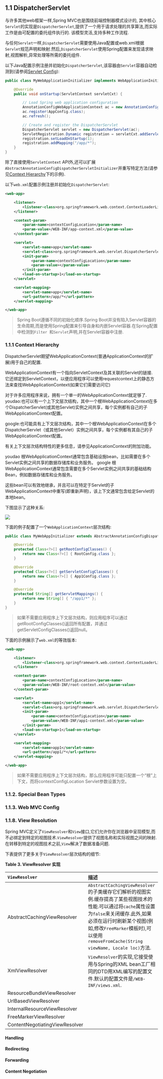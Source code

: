 ## 1.1 DispatcherServlet

与许多其他web框架一样,Spring MVC也是围绕前端控制器模式设计的,
其中核心`Servlet`的实现是`DispatcherServlet`,提供了一个用于请求处理的共享算法,而实际工作是由可配置的委托组件执行的.
该模型灵活,支持多种工作流程.

与任何`Servlet`一样,`DispatcherServlet`需要使用Java配置或web.xml根据`Servlet`规范声明和映射.然后,`DispatcherServlet`使用Spring配置来发现请求映射,视图解析,异常处理等所需的委托组件.

以下Java配置示例注册并初始化`DispatcherServlet`,该容器由`Servlet`容器自动检测到(请参阅[Servlet Config]()):

```java
public class MyWebApplicationInitializer implements WebApplicationInitializer {

    @Override
    public void onStartup(ServletContext servletCxt) {

        // Load Spring web application configuration
        AnnotationConfigWebApplicationContext ac = new AnnotationConfigWebApplicationContext();
        ac.register(AppConfig.class);
        ac.refresh();

        // Create and register the DispatcherServlet
        DispatcherServlet servlet = new DispatcherServlet(ac);
        ServletRegistration.Dynamic registration = servletCxt.addServlet("app", servlet);
        registration.setLoadOnStartup(1);
        registration.addMapping("/app/*");
    }
}
```
除了直接使用`ServletContext` API外,还可以扩展`AbstractAnnotationConfigDispatcherServletInitializer`并重写特定方法(请参见[Context Hierarchy](#contextHierarchy)下的示例).

以下`web.xml`配置示例注册并初始化`DispatcherServlet`:

```xml
<web-app>

    <listener>
        <listener-class>org.springframework.web.context.ContextLoaderListener</listener-class>
    </listener>

    <context-param>
        <param-name>contextConfigLocation</param-name>
        <param-value>/WEB-INF/app-context.xml</param-value>
    </context-param>

    <servlet>
        <servlet-name>app</servlet-name>
        <servlet-class>org.springframework.web.servlet.DispatcherServlet</servlet-class>
        <init-param>
            <param-name>contextConfigLocation</param-name>
            <param-value></param-value>
        </init-param>
        <load-on-startup>1</load-on-startup>
    </servlet>

    <servlet-mapping>
        <servlet-name>app</servlet-name>
        <url-pattern>/app/*</url-pattern>
    </servlet-mapping>

</web-app>
```
>Spring Boot遵循不同的初始化顺序.Spring Boot并没有陷入Servlet容器的生命周期,而是使用Spring配置来引导自身和内嵌Servlet容器.在Spring配置中检测到`Filter `和`Servlet`声明,并在Servlet容器中注册.

### <span id="contextHierarchy">1.1.1 Context Hierarchy</span> 

DispatcherServlet期望WebApplicationContext(普通ApplicationContext的扩展)用于自己的配置.


WebApplicationContext有一个指向ServletContext及其关联的Servlet的链接.
它还绑定到ServletContext，以便应用程序可以使用requestcontext上的静态方法来查找WebApplicationContext(如果它们需要访问它)


对于许多应用程序来说，拥有一个单一的WebApplicationContext就足够了.
youdao:也可以有一个上下文层次结构，其中一个根WebApplicationContext在多个DispatcherServlet(或其他Servlet)实例之间共享，每个实例都有自己的子WebApplicationContext配置。

google:也可能具有上下文层次结构，其中一个根WebApplicationContext在多个DispatcherServlet（或其他Servlet）实例之间共享，每个实例都有其自己的子WebApplicationContext配置。

有关上下文层次结构特性的更多信息，请参见ApplicationContext的附加功能。


youdao 根WebApplicationContext通常包含基础设施bean，比如需要在多个Servlet实例之间共享的数据存储库和业务服务。
google 根WebApplicationContext通常包含需要在多个Servlet实例之间共享的基础结构Bean，例如数据存储库和业务服务。

这些bean可以有效地继承，并且可以在特定于Servlet的子WebApplicationContext中重写(即重新声明)，该上下文通常包含给定Servlet的本地bean。

下图显示了这种关系:

![](https://docs.spring.io/spring/docs/5.1.10.RELEASE/spring-framework-reference/images/mvc-context-hierarchy.png)


下面的例子配置了一个`WebApplicationContext`层次结构:

```java
public class MyWebAppInitializer extends AbstractAnnotationConfigDispatcherServletInitializer {

    @Override
    protected Class<?>[] getRootConfigClasses() {
        return new Class<?>[] { RootConfig.class };
    }

    @Override
    protected Class<?>[] getServletConfigClasses() {
        return new Class<?>[] { App1Config.class };
    }

    @Override
    protected String[] getServletMappings() {
        return new String[] { "/app1/*" };
    }
}
```
>如果不需要应用程序上下文层次结构，则应用程序可以通过getRootConfigClasses()返回所有配置，并通过getServletConfigClasses()返回null。

下面的示例展示了`web.xml`的等效版本:

```xml
<web-app>

    <listener>
        <listener-class>org.springframework.web.context.ContextLoaderListener</listener-class>
    </listener>

    <context-param>
        <param-name>contextConfigLocation</param-name>
        <param-value>/WEB-INF/root-context.xml</param-value>
    </context-param>

    <servlet>
        <servlet-name>app1</servlet-name>
        <servlet-class>org.springframework.web.servlet.DispatcherServlet</servlet-class>
        <init-param>
            <param-name>contextConfigLocation</param-name>
            <param-value>/WEB-INF/app1-context.xml</param-value>
        </init-param>
        <load-on-startup>1</load-on-startup>
    </servlet>

    <servlet-mapping>
        <servlet-name>app1</servlet-name>
        <url-pattern>/app1/*</url-pattern>
    </servlet-mapping>

</web-app>
```
>如果不需要应用程序上下文层次结构，那么应用程序可能只配置一个“根”上下文，而将contextConfigLocation Servlet参数设置为空。



### <span id="specialBeanTypes">1.1.2. Special Bean Types</span>

### <span id="webMVCConfig">1.1.3. Web MVC Config</span>
### <span id="viewResolution">1.1.8. View Resolution</span>

Spring MVC定义了`ViewResolver`和`View`接口,它们允许你在浏览器中呈现模型,而不必绑定到特定的视图技术.`ViewResolver`提供了视图名称和实际视图之间的映射.在转移到特定的视图技术之前,`View`解决了数据准备问题.

下表提供了更多关于`ViewResolver`层次结构的细节:

**Table 3. ViewResolver 实现**

|`ViewResolver`|描述|
|:---|:---|
|AbstractCachingViewResolver|`AbstractCachingViewResolver`的子类缓存它们解析的视图实例.缓存提高了某些视图技术的性能.可以通过将`cache`属性设置为`false`来关闭缓存.此外,如果必须在运行时刷新某个视图(例如,修改`FreeMarker`模板时),可以使用`removeFromCache(String viewName, Locale loc)`方法.|
|XmlViewResolver|`ViewResolver`的实现,它接受使用与Spring的XML bean工厂相同的DTD用XML编写的配置文件.默认的配置文件是`/WEB-INF/views.xml`.|
|ResourceBundleViewResolver||
|UrlBasedViewResolver||
|InternalResourceViewResolver||
|FreeMarkerViewResolver||
|ContentNegotiatingViewResolver||

#### Handling
#### Redirecting
#### Forwarding
#### Content Negotiation
















